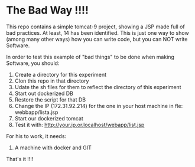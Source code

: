 # The Bad Way !!!!

This repo contains a simple tomcat-9 project, showing a JSP made full of bad practices. At least, 14 has been identified. This is just one way to show (among many other ways) how you can write code, but you can NOT write Software.

In order to test this example of "bad things" to be done when making Software, you should:

1. Create a directory for this experiment
2. Clon this repo in that directory
3. Udate the sh files for them to reflect the directory of this experiment
4. Start out dockerized DB
5. Restore the script for that DB
6. Change the IP (172.31.92.214) for the one in your host machine in fle: webbapp/lista.jsp
7. Start our dockerized tomcat
8. Test it with: http://your.ip.or.localhost/webapp/list.jsp

For his to work, it needs:
1. A machine with docker and GIT

That's it !!!!
